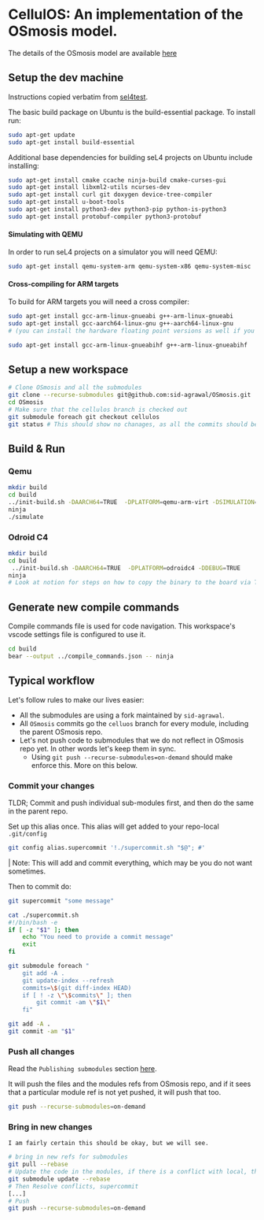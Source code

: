 # CellulOS: An implementation of the OSmosis model.
The details of the OSmosis model are available [here](https://arxiv.org/abs/2309.09291)


## Setup the dev machine

Instructions copied verbatim from [sel4test](https://docs.sel4.systems/projects/sel4test/).

The basic build package on Ubuntu is the build-essential package. To install run:
```bash
sudo apt-get update
sudo apt-get install build-essential
```
Additional base dependencies for building seL4 projects on Ubuntu include installing:

```bash
sudo apt-get install cmake ccache ninja-build cmake-curses-gui
sudo apt-get install libxml2-utils ncurses-dev
sudo apt-get install curl git doxygen device-tree-compiler
sudo apt-get install u-boot-tools
sudo apt-get install python3-dev python3-pip python-is-python3
sudo apt-get install protobuf-compiler python3-protobuf
```
#### Simulating with QEMU

In order to run seL4 projects on a simulator you will need QEMU:
```bash
sudo apt-get install qemu-system-arm qemu-system-x86 qemu-system-misc
```

#### Cross-compiling for ARM targets
To build for ARM targets you will need a cross compiler:
```bash
sudo apt-get install gcc-arm-linux-gnueabi g++-arm-linux-gnueabi
sudo apt-get install gcc-aarch64-linux-gnu g++-aarch64-linux-gnu
# (you can install the hardware floating point versions as well if you wish)

sudo apt-get install gcc-arm-linux-gnueabihf g++-arm-linux-gnueabihf
```
## Setup a new workspace


```bash
# Clone OSmosis and all the submodules
git clone --recurse-submodules git@github.com:sid-agrawal/OSmosis.git
cd OSmosis
# Make sure that the cellulos branch is checked out
git submodule foreach git checkout cellulos
git status # This should show no chanages, as all the commits should be on the cellulos branch
```

## Build & Run
### Qemu
```bash
mkdir build
cd build
../init-build.sh -DAARCH64=TRUE  -DPLATFORM=qemu-arm-virt -DSIMULATION=TRUE -DDEBUG=TRUE
ninja
./simulate
```

### Odroid C4

```bash
mkdir build
cd build
 ../init-build.sh -DAARCH64=TRUE  -DPLATFORM=odroidc4 -DDEBUG=TRUE
ninja
# Look at notion for steps on how to copy the binary to the board via TFTP
```

## Generate new compile commands
Compile commands file is used for code navigation. This workspace's
vscode settings file is configured to use it.

```bash
cd build
bear --output ../compile_commands.json -- ninja
```

## Typical workflow
Let's follow rules to make our lives easier:
* All the submodules are using a fork maintained by `sid-agrawal`.
* All `OSmosis` commits go the `celluos` branch for every module, including the parent OSmosis repo.
* Let's not push code to submodules that we do not reflect in OSmosis repo yet.
In other words let's keep them in sync.
   * Using `git push --recurse-submodules=on-demand` should make enforce this. More on this below.



### Commit your changes
TLDR; Commit and push individual sub-modules first, and then do the same in the parent repo.

Set up this alias once. This alias will get added to your repo-local `.git/config`

```bash
git config alias.supercommit '!./supercommit.sh "$@"; #'
```

| Note: This will add and commit everything, which may be you do not want sometimes.

Then to commit do:
```bash
git supercommit "some message"
```

```bash
cat ./supercommit.sh
#!/bin/bash -e
if [ -z "$1" ]; then
    echo "You need to provide a commit message"
    exit
fi

git submodule foreach "
    git add -A .
    git update-index --refresh
    commits=\$(git diff-index HEAD)
    if [ ! -z \"\$commits\" ]; then
        git commit -am \"$1\"
    fi"

git add -A .
git commit -am "$1"
```

### Push all changes
Read the `Publishing submodules` section [here](https://git-scm.com/book/en/v2/Git-Tools-Submodules).

It will push the files and the modules refs from OSmosis repo, and if it sees that a particular module ref
is not yet pushed, it will push that too.

```bash
git push --recurse-submodules=on-demand
```


### Bring in new changes

`I am fairly certain this should be okay, but we will see.`

```bash
# bring in new refs for submodules
git pull --rebase
# Update the code in the modules, if there is a conflict with local, this should complain.
git submodule update --rebase
# Then Resolve conflicts, supercommit
[...]
# Push
git push --recurse-submodules=on-demand
```





